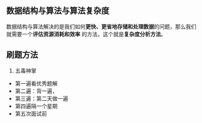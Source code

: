 ## 数据结构与算法与算法复杂度
数据结构与算法解决的是我们如何**更快、更省地存储和处理数据**的问题，那么我们就需要一个**评估资源消耗和效率**
的方法，这个就是**复杂度分析方法**。

## 刷题方法
1. 五毒神掌
- 第一遍看优秀题解
- 第二遍：背一遍，
- 第三遍：第二天做一遍
- 第四遍隔一个星期
- 第五次面试前